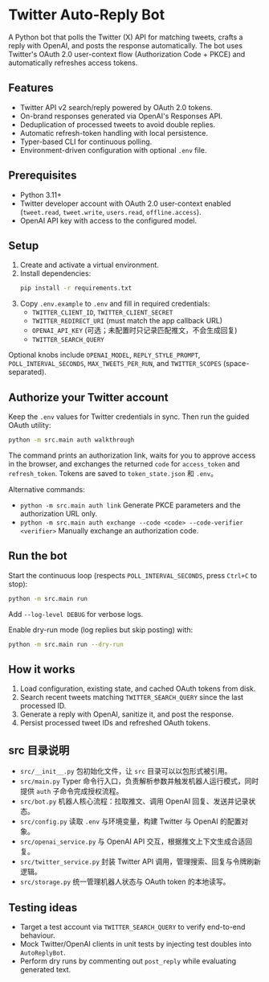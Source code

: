 # Twitter Auto-Reply Bot

A Python bot that polls the Twitter (X) API for matching tweets, crafts a reply with OpenAI, and posts the response automatically. The bot uses Twitter's OAuth 2.0 user-context flow (Authorization Code + PKCE) and automatically refreshes access tokens.

## Features
- Twitter API v2 search/reply powered by OAuth 2.0 tokens.
- On-brand responses generated via OpenAI's Responses API.
- Deduplication of processed tweets to avoid double replies.
- Automatic refresh-token handling with local persistence.
- Typer-based CLI for continuous polling.
- Environment-driven configuration with optional `.env` file.

## Prerequisites
- Python 3.11+
- Twitter developer account with OAuth 2.0 user-context enabled (`tweet.read`, `tweet.write`, `users.read`, `offline.access`).
- OpenAI API key with access to the configured model.

## Setup
1. Create and activate a virtual environment.
2. Install dependencies:
   ```bash
   pip install -r requirements.txt
   ```
3. Copy `.env.example` to `.env` and fill in required credentials:
   - `TWITTER_CLIENT_ID`, `TWITTER_CLIENT_SECRET`
   - `TWITTER_REDIRECT_URI` (must match the app callback URL)
   - `OPENAI_API_KEY` (可选；未配置时只记录匹配推文，不会生成回复)
   - `TWITTER_SEARCH_QUERY`

Optional knobs include `OPENAI_MODEL`, `REPLY_STYLE_PROMPT`, `POLL_INTERVAL_SECONDS`, `MAX_TWEETS_PER_RUN`, and `TWITTER_SCOPES` (space-separated).

## Authorize your Twitter account
Keep the `.env` values for Twitter credentials in sync. Then run the guided OAuth utility:

```bash
python -m src.main auth walkthrough
```

The command prints an authorization link, waits for you to approve access in the browser, and exchanges the returned `code` for `access_token` and `refresh_token`. Tokens are saved to `token_state.json` 和 `.env`。

Alternative commands:
- `python -m src.main auth link`  Generate PKCE parameters and the authorization URL only.
- `python -m src.main auth exchange --code <code> --code-verifier <verifier>`  Manually exchange an authorization code.

## Run the bot
Start the continuous loop (respects `POLL_INTERVAL_SECONDS`, press `Ctrl+C` to stop):
```bash
python -m src.main run
```

Add `--log-level DEBUG` for verbose logs.

Enable dry-run mode (log replies but skip posting) with:
```bash
python -m src.main run --dry-run
```

## How it works
1. Load configuration, existing state, and cached OAuth tokens from disk.
2. Search recent tweets matching `TWITTER_SEARCH_QUERY` since the last processed ID.
3. Generate a reply with OpenAI, sanitize it, and post the response.
4. Persist processed tweet IDs and refreshed OAuth tokens.

## src 目录说明
- `src/__init__.py` 包初始化文件，让 `src` 目录可以以包形式被引用。
- `src/main.py` Typer 命令行入口，负责解析参数并触发机器人运行模式，同时提供 `auth` 子命令完成授权流程。
- `src/bot.py` 机器人核心流程：拉取推文、调用 OpenAI 回复、发送并记录状态。
- `src/config.py` 读取 `.env` 与环境变量，构建 Twitter 与 OpenAI 的配置对象。
- `src/openai_service.py` 与 OpenAI API 交互，根据推文上下文生成合适回复。
- `src/twitter_service.py` 封装 Twitter API 调用，管理搜索、回复与令牌刷新逻辑。
- `src/storage.py` 统一管理机器人状态与 OAuth token 的本地读写。

## Testing ideas
- Target a test account via `TWITTER_SEARCH_QUERY` to verify end-to-end behaviour.
- Mock Twitter/OpenAI clients in unit tests by injecting test doubles into `AutoReplyBot`.
- Perform dry runs by commenting out `post_reply` while evaluating generated text.

